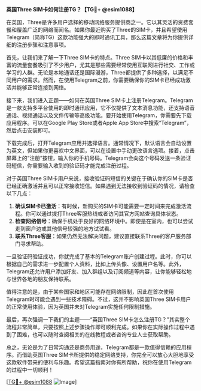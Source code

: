 **英国Three SIM卡如何注册TG？【TG💪+ @esim1088】**

在英国，Three是许多用户选择的移动网络服务提供商之一。它以其灵活的资费套餐和覆盖广泛的网络而闻名。如果你最近购买了Three的SIM卡，并且希望使用Telegram（简称TG）这款功能强大的即时通讯工具，那么这篇文章将为你提供详细的注册步骤和注意事项。

首先，让我们来了解一下Three SIM卡的特点。Three SIM卡以其低廉的价格和丰富的流量套餐吸引了不少用户，尤其是那些需要经常使用互联网进行社交、工作或学习的人群。无论是本地通话还是国际漫游，Three都提供了多种选择，以满足不同用户的需求。然而，在使用Telegram之前，你需要确保你的SIM卡已经成功激活并能够正常连接到网络。

接下来，我们进入正题——如何在英国Three SIM卡上注册Telegram。Telegram是一款支持多平台使用的即时通讯应用，它不仅提供了文本消息功能，还支持语音通话、视频通话以及文件传输等高级功能。要开始使用Telegram，你需要先下载应用程序。可以在Google Play Store或者Apple App Store中搜索“Telegram”，然后点击安装即可。

下载完成后，打开Telegram应用并选择语言。通常情况下，默认语言会自动设置为英文，但如果你更喜欢中文界面，可以在设置中手动更改语言选项。接着，点击屏幕上的“注册”按钮，输入你的手机号码。Telegram会向这个号码发送一条验证码短信，你需要输入收到的验证码才能完成注册过程。

对于英国Three SIM卡用户来说，接收验证码短信的关键在于确认你的SIM卡是否已经正确激活并且可以正常接收短信。如果遇到无法接收到验证码的情况，请检查以下几点：

1. **确认SIM卡已激活**：有时候，新购买的SIM卡可能需要一定时间来完成激活流程。你可以通过拨打Three客服热线或者访问其官方网站查询具体状态。
2. **检查网络信号**：确保手机处于良好的网络环境中。即使是在室内，也可以尝试走到窗户边或其他信号较强的地方试试看。
3. **联系Three客服**：如果仍然无法解决问题，建议直接联系Three的客户服务部门寻求帮助。

一旦验证码验证成功，你就完成了基本的Telegram账户创建过程。此时，你可以根据自己的需求进一步配置个人资料，比如上传头像、设置用户名等。此外，Telegram还允许用户添加好友、加入群组以及订阅频道等内容，让你能够轻松地与世界各地的朋友保持联系。

值得注意的是，由于某些国家和地区可能存在网络限制，因此在首次使用Telegram时可能会遇到一些技术障碍。不过，这并不影响英国Three SIM卡用户的正常使用体验，因为英国并未对Telegram实施任何限制措施。

最后，再次强调一下我们的主题——“英国Three SIM卡怎么注册TG？”其实整个流程非常简单，只要按照上述步骤操作即可顺利完成。如果你在实际操作过程中遇到了困难，也可以随时查阅相关的在线教程或者咨询专业人士获取帮助。

总之，无论是为了日常沟通还是商务用途，Telegram都是一款值得信赖的应用程序。而借助英国Three SIM卡所提供的稳定网络支持，你完全可以放心大胆地享受这款软件带来的便利与乐趣。希望这篇指南对你有所帮助，祝你在使用Telegram的过程中一切顺利！

[[TG💪+ @esim1088](https://t.me/s/esim1088) ![Image](https://i.postimg.cc/4NQfJmqS/Snipaste-2025-05-13-00-14-12.png)]